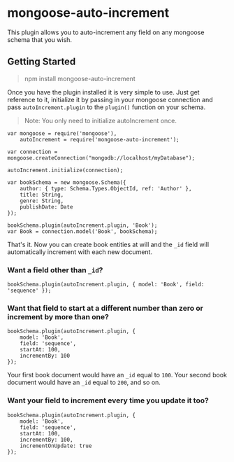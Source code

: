 # mongoose-auto-increment
This plugin allows you to auto-increment any field on any mongoose schema that you wish.

## Getting Started

> npm install mongoose-auto-increment

Once you have the plugin installed it is very simple to use. Just get reference to it, initialize it by passing in your
mongoose connection and pass `autoIncrement.plugin` to the `plugin()` function on your schema.

> Note: You only need to initialize autoIncrement once.

    var mongoose = require('mongoose'),
        autoIncrement = require('mongoose-auto-increment');

    var connection = mongoose.createConnection("mongodb://localhost/myDatabase");

    autoIncrement.initialize(connection);

    var bookSchema = new mongoose.Schema({
        author: { type: Schema.Types.ObjectId, ref: 'Author' },
        title: String,
        genre: String,
        publishDate: Date
    });

    bookSchema.plugin(autoIncrement.plugin, 'Book');
    var Book = connection.model('Book', bookSchema);

That's it. Now you can create book entities at will and the `_id` field will automatically increment with each new document.

### Want a field other than `_id`?

    bookSchema.plugin(autoIncrement.plugin, { model: 'Book', field: 'sequence' });

### Want that field to start at a different number than zero or increment by more than one?

    bookSchema.plugin(autoIncrement.plugin, {
        model: 'Book',
        field: 'sequence',
        startAt: 100,
        incrementBy: 100
    });

Your first book document would have an `_id` equal to `100`. Your second book document would have an `_id` equal to `200`, and so on.

### Want your field to increment every time you update it too?

    bookSchema.plugin(autoIncrement.plugin, {
        model: 'Book',
        field: 'sequence',
        startAt: 100,
        incrementBy: 100,
        incrementOnUpdate: true
    });
